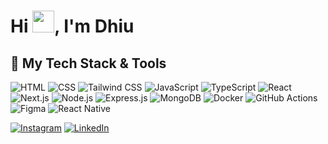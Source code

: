 <h1>Hi <img src="https://media.giphy.com/media/hvRJCLFzcasrR4ia7z/giphy.gif" width="35">, I'm Dhiu</h1>
<h2>🚀 My Tech Stack & Tools</h2>
<p>
  <img alt="HTML" src="https://img.shields.io/badge/HTML-%23E34F26.svg?logo=html5&logoColor=white" />
  <img alt="CSS" src="https://img.shields.io/badge/CSS-1572B6?logo=css3&logoColor=fff" />
  <img alt="Tailwind CSS" src="https://img.shields.io/badge/Tailwind%20CSS-%2338B2AC.svg?logo=tailwind-css&logoColor=white" />
  <img alt="JavaScript" src="https://img.shields.io/badge/JavaScript-F7DF1E?logo=javascript&logoColor=000" />
  <img alt="TypeScript" src="https://img.shields.io/badge/TypeScript-007ACC?logo=typescript&logoColor=white" />
  <img alt="React" src="https://img.shields.io/badge/React-45b8d8?logo=react&logoColor=white" />
  <img alt="Next.js" src="https://img.shields.io/badge/Next.js-black?logo=next.js&logoColor=white" />
  <img alt="Node.js" src="https://img.shields.io/badge/Node.js-43853d?logo=node.js&logoColor=white" />
  <img alt="Express.js" src="https://img.shields.io/badge/Express.js-%23404d59.svg?logo=express&logoColor=%2361DAFB" />
  <img alt="MongoDB" src="https://img.shields.io/badge/MongoDB-13aa52?logo=mongodb&logoColor=white" />
  <img alt="Docker" src="https://img.shields.io/badge/Docker-46a2f1?logo=docker&logoColor=white" />
  <img alt="GitHub Actions" src="https://img.shields.io/badge/GitHub_Actions-2088FF?logo=github-actions&logoColor=white" />
  <img alt="Figma" src="https://img.shields.io/badge/Figma-F24E1E?logo=figma&logoColor=white" />
  <img alt="React Native" src="https://img.shields.io/badge/React_Native-%2320232a.svg?logo=react&logoColor=%2361DAFB" />
</p>
<p>
  <a href="https://www.instagram.com/zxdhiru" target="_blank"><img alt="Instagram" src="https://img.shields.io/badge/Instagram-E4405F?logo=instagram&logoColor=white" /></a>
  <a href="https://www.linkedin.com/in/zxdhiru" target="_blank"><img alt="LinkedIn" src="https://img.shields.io/badge/LinkedIn-0077B5?logo=linkedin&logoColor=white" /></a>
</p>
